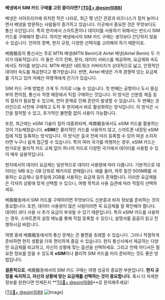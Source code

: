 **베냉에서 SIM 카드 구매를 고민 중이라면? [[TG💪+ @esim1088](https://t.me/s/esim1088)]**

베냉은 서아프리카에 위치한 작은 나라로, 최근 몇 년간 관광과 비즈니스가 점차 늘어나면서 베냉을 방문하는 사람들이 증가하고 있습니다. 이곳에서 중요한 것은 무엇보다도 통신 수단입니다. 특히 현지에서 스마트폰이나 데이터를 사용하기 위해서는 반드시 SIM 카드를 구매해야 합니다. 하지만 베냉에서의 SIM 카드 구매는 생각보다 간단하지 않을 수 있습니다. 언어의 장벽, 현지 규정, 다양한 선택지를 고려해야 하기 때문이죠.

베南极동의 통신사는 주로 MTN 베냉(MTN Benin)과 Airtel 베냉(Airtel Benin) 두 가지가 대표적입니다. 이 둘은 각각 전화, 문자, 데이터 서비스를 제공하며, 요금제와 속도에서도 차이를 보입니다. MTN 베냉은 네트워크 커버리지가 상대적으로 넓고, 안정적인 데이터 속도를 제공한다고 평가받습니다. 반면, Airtel 베냉은 가격 경쟁력 있는 요금제를 가지고 있어 저예산 여행객에게 인기가 있습니다.

SIM 카드 구매 방법은 크게 두 가지로 나눌 수 있습니다. 첫 번째는 공항이나 도시 중심부의 편의점, 통신사 직영 매장에서 직접 구매하는 것입니다. 이 방식은 신분증 제출 등의 절차가 필요할 수 있으며, 언어 문제로 인해 혼란이 발생할 수 있습니다. 두 번째는 온라인으로 사전에 구매하고 도착 후 현지에서 바로 활성화하는 방식입니다. 이 방식은 시간을 절약할 수 있고, 추가적인 불편함 없이 사용이 가능합니다.

또한, 최근에는 eSIM 기술이 점차 대중화되며, 베南极동에서도 eSIM 카드를 활용하는 것이 가능해졌습니다. **eSIM**은 물리적인 카드를 사용하지 않고, 스마트폰 내장된 eSIM 칩에 직접 등록하는 방식입니다. 이 방식은 출국 전에 미리 등록할 수 있어 여권 소지자라면 누구나 쉽게 접근할 수 있습니다. 특히 여러 국가를 여행하는 경우, eSIM 카드는 번거로운 물리적 카드 교체 없이 하나의 카드로 다양한 국가에서 데이터를 사용할 수 있어 매우 실용적입니다.

현지에서의 데이터 요금제는 일반적으로 데이터 사용량에 따라 다릅니다. 기본적으로 데이터는 MB 또는 GB 단위로 패키지로 판매됩니다. 예를 들어, 하루 동안 500MB를 사용하는 요금제나 일주일에 2GB를 사용하는 요금제 등이 존재합니다. 이러한 요금제들은 각자의 상황에 맞게 선택할 수 있으니, 여행 목적과 사용 습관에 따라 적절히 선택하세요.

베南极동에서 SIM 카드를 구매하려면 무엇보다도 신분증과 비자 정보를 준비하는 것이 중요합니다. 또한, 데이터 사용량이 많은 사람이라면 꼭 요금제를 잘 확인해야 합니다. 데이터 과다 사용 시 추가 요금이 부과될 수 있기 때문입니다. 특히 eSIM 카드를 사용하는 경우, 스마트폰의 설정 메뉴를 통해 직접 등록할 수 있으니, 설명서를 꼼꼼히 읽고 진행하시길 바랍니다.

여행 중에 베南极동에서의 통신 문제는 큰 불편을 초래할 수 있습니다. 그러나 적절하게 준비하면 현지 생활을 더욱 편리하게 즐길 수 있습니다. 현지 통신사에서 제공하는 다양한 요금제를 비교하고, 자신의 상황에 맞는 옵션을 선택하세요. 그리고 언제 어디서든 필요한 정보를 얻을 수 있도록 **eSIM**이나 물리적 SIM 카드를 미리 준비하는 것도 좋은 방법입니다.

**결론적으로**, 베南极동에서의 SIM 카드 구매는 여행 성공의 중요한 부분입니다. **현지 규정을 숙지하고, 자신의 상황에 맞는 요금제를 선택하는 것이 중요합니다.** 혹시 더 자세한 정보를 원한다면 언제든지 **[TG💪+ @esim1088](https://t.me/s/esim1088)**로 문의해주세요!  

[[TG💪+ @esim1088](https://t.me/s/esim1088) ![Image](https://i.postimg.cc/Y0z9fWf4/image.png)]